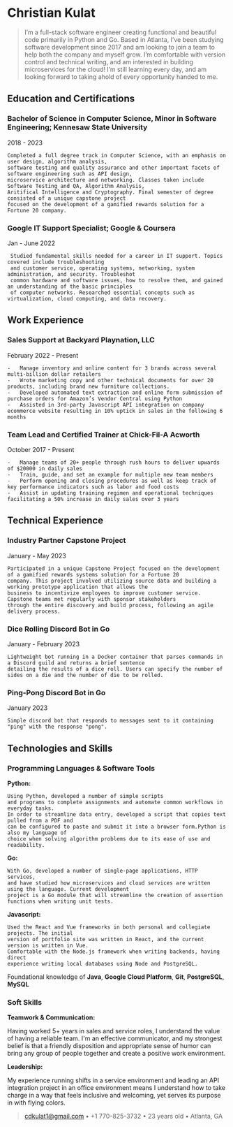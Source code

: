 Christian Kulat
============


> I’m a full-stack software engineer creating functional and beautiful code primarily in Python
> and Go. Based in Atlanta, I’ve been studying software development since 2017 and am looking 
> to join a team to help both the company and myself grow. I’m comfortable with version control 
> and technical writing, and am interested in building microservices for the cloud! I’m still 
>  learning every day, and am looking forward to taking ahold of every opportunity handed to me.


Education and Certifications
---------

### **Bachelor of Science in Computer Science, Minor in Software Engineering**; Kennesaw State University

2018 - 2023

    Completed a full degree track in Computer Science, with an emphasis on user design, algorithm analysis,
    software testing and quality assurance and other important facets of software engineering such as API design,
    microservice architecture and networking. Classes taken include Software Testing and QA, Algorithm Analysis,
    Aritifical Intelligence and Cryptography. Final semester of degree consisted of a unique capstone project
    focused on the development of a gamified rewards solution for a Fortune 20 company.

###   **Google IT Support Specialist**; Google & Coursera

Jan - June 2022

     Studied fundamental skills needed for a career in IT support. Topics covered include troubleshooting
     and customer service, operating systems, networking, system administration, and security. Troubleshot 
     common hardware and software issues, how to resolve them, and gained an understanding of the basic principles
     of computer networks. Researched essential concepts such as virtualization, cloud computing, and data recovery.

Work Experience
----------

### **Sales Support at Backyard Playnation, LLC**

February 2022 - Present

    -   Manage inventory and online content for 3 brands across several multi-billion dollar retailers
    -   Wrote marketing copy and other technical documents for over 20 products, including brand new furniture collections.
    -   Developed automated text extraction and online form submission of purchase orders for Amazon’s Vendor Central using Python
    -   Assisted in 3rd-party Javascript API integration on company ecommerce website resulting in 10% uptick in sales in the following 6 months


### **Team Lead and Certified Trainer at Chick-Fil-A Acworth**

October 2017 - Present

    -   Manage teams of 20+ people through rush hours to deliver upwards of $20000 in daily sales
    -   Train, guide, and set an example for multiple new team members
    -   Perform opening and closing procedures as well as keep track of key performance indicators such as labor and food costs
    -   Assist in updating training regimen and operational techniques facilitating a 50% increase in daily sales over 3 years

Technical Experience
--------------------

### **Industry Partner Capstone Project**

January - May 2023

    Participated in a unique Capstone Project focused on the development of a gamified rewards systems solution for a Fortune 20
    company. This project involved utilizing source data and building a working prototype application that allows the
    business to incentivize employees to improve customer service. Capstone teams met regularly with sponsor stakeholders
    through the entire discovery and build process, following an agile delivery process.

### **Dice Rolling Discord Bot in Go**

January - February 2023

    Lightweight bot running in a Docker container that parses commands in a Discord guild and returns a brief sentence 
    detailing the results of a dice roll. Users can specify the number of sides on a die and the number of die to be rolled.

### **Ping-Pong Discord Bot in Go**

January 2023

    Simple discord bot that responds to messages sent to it containing "ping" with the response "pong".


Technologies and Skills
--------------------

### Programming Languages & Software Tools

   **Python:** 
                
    Using Python, developed a number of simple scripts
    and programs to complete assignments and automate common workflows in everyday tasks. 
    In order to streamline data entry, developed a script that copies text pulled from a PDF and
    can be configured to paste and submit it into a browser form.Python is also my language of 
    choice when solving algorithm problems due to its ease of use and readability.

   **Go:** 
           
    With Go, developed a number of single-page applications, HTTP services,
    and have studied how microservices and cloud services are written using the language. Current development 
    project is a Go module that will streamline the creation of assertion functions when writing unit tests.

   **Javascript:** 
                    
    Used the React and Vue frameworks in both personal and collegiate projects. The initial
    version of portfolio site was written in React, and the current version is written in Vue.
    Comfortable with the Node.js framework when writing backends, having direct
    experience writing local databases using Node and PostgreSQL.

   Foundational knowledge of  **Java**, **Google Cloud Platform**, **Git**, **PostgreSQL**, **MySQL**

### Soft Skills

   **Teamwork & Communication:**  
   
   Having worked 5+ years in sales and service roles, I understand the value of having a reliable
   team. I'm an effective communicator, and my strongest belief is that a friendly disposition and 
   appropriate sense of humor can bring any group of people together and create a positive work environment.

   **Leadership:** 
   
   My experience running shifts in a service environment and leading an API integration
   project in an office environment means I understand how to take charge in a way that feels
   inclusive and welcoming, yet serves its purpose in with flying colors.

> <cdkulat1@gmail.com> • +1 770-825-3732 • 23 years old • 
> Atlanta, GA
